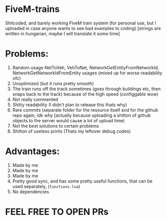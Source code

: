 # FiveM-trains
Shitcoded, and barely working FiveM train system (for personal use, but I uploaded in case anyone wants to see bad examples to coding) [strings are written in hungarian, maybe I will translate it some time]
# Problems: <br>
1. Random usage NetToVeh, VehToNet, NetworkGetEntityFromNetworkId, NetworkGetNetworkIdFromEntity usages (mixed up for worse readability ofc) <br>
2. Unoptimized (but it runs pretty smooth)
3. The train runs off the track sometimes (goes through buildings etc, then snaps back to the track) because of the high speed (configgable wow) <br>
4. Not really commented <br>
5. Shitty readability (I didn't plan to release this thats why) <br>
6. Rare commits (separate folder for the resource itself and for the github repo again, idk why [actually because uploading a shitton of github objects to the server would cause a lot of upload time) <br>
7. Not the best solutions to certain problems <br>
8. Shitton of useless prints (Thats my leftover debug codes)
# Advantages: <br>
1. Made by me
2. Made by me
3. Made by me
4. Pretty good sync, and has some pretty useful functions, that can be used separately, (`functions.lua`)
5. No dependencies
# FEEL FREE TO OPEN PRs
